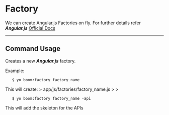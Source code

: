 Factory
============
We can create Angular.js Factories on fly. For further details refer ***Angular.js***
[Official Docs](http://docs.angularjs.org/api/AUTO.$provide)

--------------------------

Command Usage
-------
Creates a new ***Angular.js*** factory.
    

Example:
```
   $ yo boom:factory factory_name
```

   This will create:
    >  app/js/factories/factory_name.js
    >
    >

```
   $ yo boom:factory factory_name -api
```

This will add the skeleton for the APIs